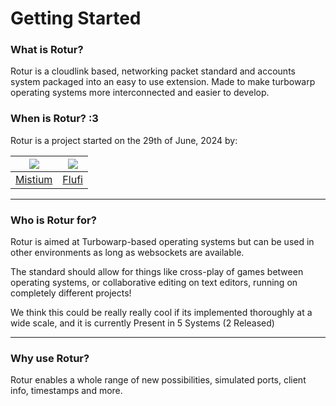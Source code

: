 # Getting Started

### What is Rotur?

Rotur is a cloudlink based, networking packet standard and accounts system packaged into an easy to use extension. Made to make turbowarp operating systems more interconnected and easier to develop.

### When is Rotur? :3

Rotur is a project started on the 29th of June, 2024 by:

| ![](https://avatars.githubusercontent.com/u/92952823?v=4) | ![](https://avatars.githubusercontent.com/u/73702185?v=4) |
| :-------------------------------------------------------: | :-------------------------------------------------------: |
|               [Mistium](https://mistium.com)              |         [Flufi](https://github.com/ThePandaDever)         |

***

### Who is Rotur for?

Rotur is aimed at Turbowarp-based operating systems but can be used in other environments as long as websockets are available.

The standard should allow for things like cross-play of games between operating systems, or collaborative editing on text editors, running on completely different projects!

We think this could be really really cool if its implemented thoroughly at a wide scale, and it is currently Present in 5 Systems (2 Released)

***

### Why use Rotur?

Rotur enables a whole range of new possibilities, simulated ports, client info, timestamps and more.
